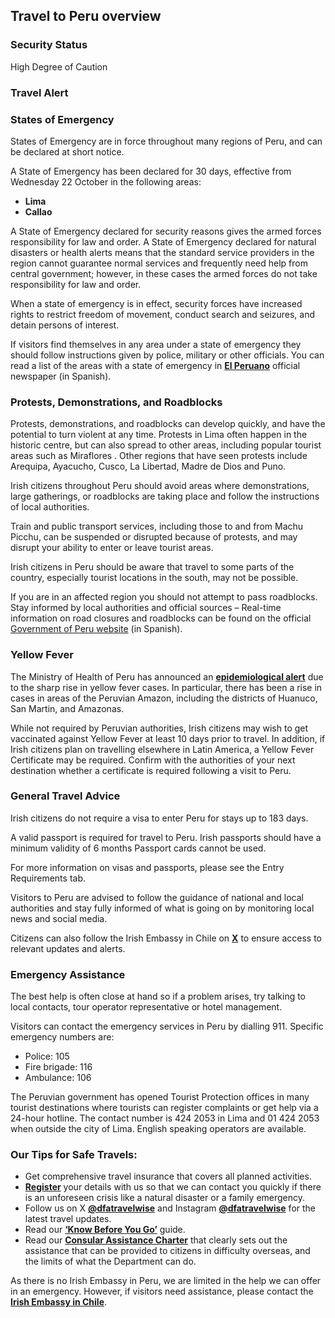 ## Travel to Peru overview

### **Security Status**

High Degree of Caution

### **Travel Alert**

### **States of Emergency**

States of Emergency are in force throughout many regions of Peru, and can be declared at short notice.

A State of Emergency has been declared for 30 days, effective from Wednesday 22 October in the following areas:

* **Lima**
* **Callao**

A State of Emergency declared for security reasons gives the armed forces responsibility for law and order. A State of Emergency declared for natural disasters or health alerts means that the standard service providers in the region cannot guarantee normal services and frequently need help from central government; however, in these cases the armed forces do not take responsibility for law and order.

When a state of emergency is in effect, security forces have increased rights to restrict freedom of movement, conduct search and seizures, and detain persons of interest.

If visitors find themselves in any area under a state of emergency they should follow instructions given by police, military or other officials. You can read a list of the areas with a state of emergency in [**El Peruano**](https://diariooficial.elperuano.pe/Normas) official newspaper (in Spanish).

### **Protests, Demonstrations, and Roadblocks**

Protests, demonstrations, and roadblocks can develop quickly, and have the potential to turn violent at any time. Protests in Lima often happen in the historic centre, but can also spread to other areas, including popular tourist areas such as Miraflores . Other regions that have seen protests include Arequipa, Ayacucho, Cusco, La Libertad, Madre de Dios and Puno.

Irish citizens throughout Peru should avoid areas where demonstrations, large gatherings, or roadblocks are taking place and follow the instructions of local authorities.

Train and public transport services, including those to and from Machu Picchu, can be suspended or disrupted because of protests, and may disrupt your ability to enter or leave tourist areas.

Irish citizens in Peru should be aware that travel to some parts of the country, especially tourist locations in the south, may not be possible.

If you are in an affected region you should not attempt to pass roadblocks. Stay informed by local authorities and official sources – Real-time information on road closures and roadblocks can be found on the official [Government of Peru website](https://gis.sutran.gob.pe/alerta_sutran/) (in Spanish).

### **Yellow Fever**

The Ministry of Health of Peru has announced an [**epidemiological alert**](https://www.gob.pe/institucion/minsa/noticias/1130076-minsa-emite-alerta-epidemiologica-por-fiebre-amarilla-e-intensifica-acciones-en-amazonas-huanuco-y-san-martin) due to the sharp rise in yellow fever cases. In particular, there has been a rise in cases in areas of the Peruvian Amazon, including the districts of Huanuco, San Martin, and Amazonas.

While not required by Peruvian authorities, Irish citizens may wish to get vaccinated against Yellow Fever at least 10 days prior to travel. In addition, if Irish citizens plan on travelling elsewhere in Latin America, a Yellow Fever Certificate may be required. Confirm with the authorities of your next destination whether a certificate is required following a visit to Peru.

### **General Travel Advice**

Irish citizens do not require a visa to enter Peru for stays up to 183 days.

A valid passport is required for travel to Peru. Irish passports should have a minimum validity of 6 months Passport cards cannot be used.

For more information on visas and passports, please see the Entry Requirements tab.

Visitors to Peru are advised to follow the guidance of national and local authorities and stay fully informed of what is going on by monitoring local news and social media.

Citizens can also follow the Irish Embassy in Chile on [**X**](https://twitter.com/irlembchile) to ensure access to relevant updates and alerts.

### **Emergency Assistance**

The best help is often close at hand so if a problem arises, try talking to local contacts, tour operator representative or hotel management.

Visitors can contact the emergency services in Peru by dialling 911. Specific emergency numbers are:

* Police: 105
* Fire brigade: 116
* Ambulance: 106

The Peruvian government has opened Tourist Protection offices in many tourist destinations where tourists can register complaints or get help via a 24-hour hotline. The contact number is 424 2053 in Lima and 01 424 2053 when outside the city of Lima. English speaking operators are available.

### **Our Tips for Safe Travels:**

* Get comprehensive travel insurance that covers all planned activities.
* [**Register**](https://www.ireland.ie/en/dfa/overseas-travel/citizens-registration/) your details with us so that we can contact you quickly if there is an unforeseen crisis like a natural disaster or a family emergency.
* Follow us on X [**@dfatravelwise**](https://www.twitter.com/DFATravelWise) and Instagram [**@dfatravelwise**](https://www.instagram.com/dfatravelwise/) for the latest travel updates.
* Read our [**‘Know Before You Go’**](https://www.ireland.ie/en/dfa/overseas-travel/know-before-you-go/) guide.
* Read our [**Consular Assistance Charter**](https://www.ireland.ie/en/dfa/overseas-travel/assistance-abroad/consular-assistance-charter/) that clearly sets out the assistance that can be provided to citizens in difficulty overseas, and the limits of what the Department can do.

As there is no Irish Embassy in Peru, we are limited in the help we can offer in an emergency. However, if visitors need assistance, please contact the [**Irish Embassy in Chile**](https://www.ireland.ie/en/chile/santiago/).